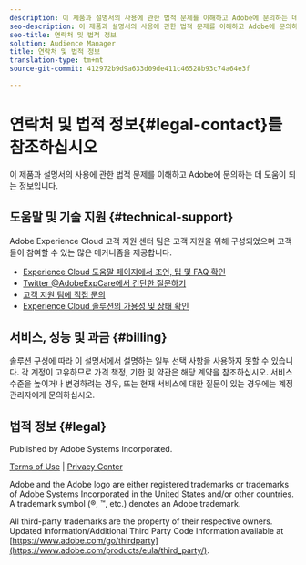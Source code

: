 ```yaml
---
description: 이 제품과 설명서의 사용에 관한 법적 문제를 이해하고 Adobe에 문의하는 데 도움이 되는 정보입니다.
seo-description: 이 제품과 설명서의 사용에 관한 법적 문제를 이해하고 Adobe에 문의하는 데 도움이 되는 정보입니다.
seo-title: 연락처 및 법적 정보
solution: Audience Manager
title: 연락처 및 법적 정보
translation-type: tm+mt
source-git-commit: 412972b9d9a633d09de411c46528b93c74a64e3f

---
```



# 연락처 및 법적 정보{#legal-contact}를 참조하십시오 

이 제품과 설명서의 사용에 관한 법적 문제를 이해하고 Adobe에 문의하는 데 도움이 되는 정보입니다.

## 도움말 및 기술 지원 {#technical-support}

Adobe Experience Cloud 고객 지원 센터 팀은 고객 지원을 위해 구성되었으며 고객들이 참여할 수 있는 많은 메커니즘을 제공합니다.

* [Experience Cloud 도움말 페이지에서 조언, 팁 및 FAQ 확인](https://helpx.adobe.com/support.ec.html)
* [Twitter @AdobeExpCare에서 간단한 질문하기](https://twitter.com/AdobeExpCare)
* [고객 지원 팀에 직접 문의](https://helpx.adobe.com/kr/contact/enterprise-support.ec.html)
* [Experience Cloud 솔루션의 가용성 및 상태 확인](https://status.adobe.com/)

## 서비스, 성능 및 과금 {#billing}

솔루션 구성에 따라 이 설명서에서 설명하는 일부 선택 사항을 사용하지 못할 수 있습니다. 각 계정이 고유하므로 가격 책정, 기한 및 약관은 해당 계약을 참조하십시오. 서비스 수준을 높이거나 변경하려는 경우, 또는 현재 서비스에 대한 질문이 있는 경우에는 계정 관리자에게 문의하십시오.

## 법적 정보 {#legal}

Published by Adobe Systems Incorporated.

[Terms of Use](https://www.adobe.com/legal/terms.html) | [Privacy Center](https://www.adobe.com/privacy.html)

Adobe and the Adobe logo are either registered trademarks or trademarks of Adobe Systems Incorporated in the United States and/or other countries. A trademark symbol (®, ™, etc.) denotes an Adobe trademark.

All third-party trademarks are the property of their respective owners. Updated Information/Additional Third Party Code Information available at [https://www.adobe.com/go/thirdparty](https://www.adobe.com/products/eula/third_party/).
